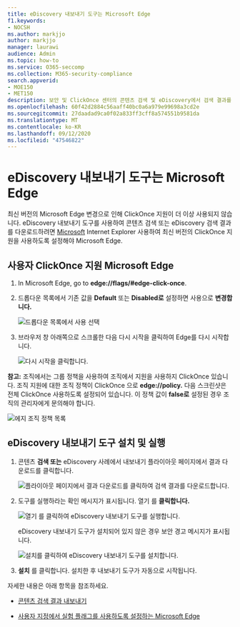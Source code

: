 ```yaml
---
title: eDiscovery 내보내기 도구는 Microsoft Edge
f1.keywords:
- NOCSH
ms.author: markjjo
author: markjjo
manager: laurawi
audience: Admin
ms.topic: how-to
ms.service: O365-seccomp
ms.collection: M365-security-compliance
search.appverid:
- MOE150
- MET150
description: 보안 및 ClickOnce 센터의 콘텐츠 검색 및 eDiscovery에서 검색 결과를 다운로드하려면 Microsoft Edge 최신 버전을 사용하도록 설정해야 합니다.
ms.openlocfilehash: 60f42d2884c56aaff40bc0a6a979e99698a3cd2e
ms.sourcegitcommit: 27daadad9ca0f02a833ff3cff8a574551b9581da
ms.translationtype: MT
ms.contentlocale: ko-KR
ms.lasthandoff: 09/12/2020
ms.locfileid: "47546822"
---
```

# <a name="use-the-ediscovery-export-tool-in-microsoft-edge"></a>eDiscovery 내보내기 도구는 Microsoft Edge

최신 버전의 Microsoft Edge 변경으로 인해 ClickOnce 지원이 더 이상 사용되지 않습니다. eDiscovery 내보내기 도구를 사용하여 콘텐츠 검색 또는 eDiscovery 검색 결과를 다운로드하려면 [Microsoft](https://support.microsoft.com/help/17621/internet-explorer-downloads) Internet Explorer 사용하여 최신 버전의 ClickOnce 지원을 사용하도록 설정해야 Microsoft Edge.

## <a name="enable-clickonce-support-in-microsoft-edge"></a>사용자 ClickOnce 지원 Microsoft Edge

1. In Microsoft Edge, go to **edge://flags/#edge-click-once**.

2. 드롭다운 목록에서 기존 값을 **Default** 또는 **Disabled로** 설정하면 사용으로 **변경합니다.**

   ![드롭다운 목록에서 사용 선택](../media/ClickOnceimage1.png)

3. 브라우저 창 아래쪽으로 스크롤한 다음  다시 시작을 클릭하여 Edge를 다시 시작합니다.

   ![다시 시작을 클릭합니다.](../media/ClickOnceimage2.png)

**참고:** 조직에서는 그룹 정책을 사용하여 조직에서 지원을 사용하지 ClickOnce 있습니다. 조직 지원에 대한 조직 정책이 ClickOnce 으로 **edge://policy.** 다음 스크린샷은 전체 ClickOnce 사용하도록 설정되어 있습니다. 이 정책 값이 **false로** 설정된 경우 조직의 관리자에게 문의해야 합니다.

![에지 조직 정책 목록](../media/ClickOnceimage3.png)

## <a name="install-and-run-the-ediscovery-export-tool"></a>eDiscovery 내보내기 도구 설치 및 실행

1. 콘텐츠 **검색 또는** eDiscovery 사례에서 내보내기 플라이아웃 페이지에서 결과 다운로드를 클릭합니다.

   ![플라이아웃 페이지에서 결과 다운로드를 클릭하여 검색 결과를 다운로드합니다.](../media/ClickOnceExport1.png)

2. 도구를 실행하라는 확인 메시지가 표시됩니다. 열기 를 **클릭합니다.**

   ![열기 를 클릭하여 eDiscovery 내보내기 도구를 실행합니다.](../media/ClickOnceimage4.png)

   eDiscovery 내보내기 도구가 설치되어 있지 않은 경우 보안 경고 메시지가 표시됩니다. 

   ![설치를 클릭하여 eDiscovery 내보내기 도구를 설치합니다.](../media/ClickOnceimage5.png)

3. **설치** 를 클릭합니다. 설치한 후 내보내기 도구가 자동으로 시작됩니다.

자세한 내용은 아래 항목을 참조하세요.

- [콘텐츠 검색 결과 내보내기](export-search-results.md)

- [사용자 지정에서 실험 플래그를 사용하도록 설정하는 Microsoft Edge](https://microsoftedgesupport.microsoft.com/hc/articles/360034075294-How-to-enable-experiment-flags-in-Microsoft-Edge-Insider-channels)
